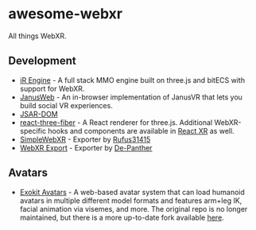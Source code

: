 # awesome-webxr

All things WebXR.

## Development

- [iR Engine](https://github.com/ir-engine/ir-engine) - A full stack MMO engine built on three.js and bitECS with support for WebXR.
- [JanusWeb](https://github.com/jbaicoianu/janusweb) - An in-browser implementation of JanusVR that lets you build social VR experiences.
- [JSAR-DOM](https://github.com/m-creativelab/jsar-runtime)
- [react-three-fiber](https://github.com/pmndrs/react-three-fiber) - A React renderer for three.js. Additional WebXR-specific hooks and components are available in [React XR](https://github.com/pmndrs/react-xr) as well.
- [SimpleWebXR](https://github.com/Rufus31415/Simple-WebXR-Unity) - Exporter by [Rufus31415](https://github.com/Rufus31415)
- [WebXR Export](https://github.com/De-Panther/unity-webxr-export) - Exporter by [De-Panther](https://github.com/De-Panther/)

## Avatars

- [Exokit Avatars](https://github.com/exokitxr/avatars) - A web-based avatar system that can load humanoid avatars in multiple different model formats and features arm+leg IK, facial animation via visemes, and more. The original repo is no longer maintained, but there is a more up-to-date fork available [here](https://github.com/msub2/avatars).

